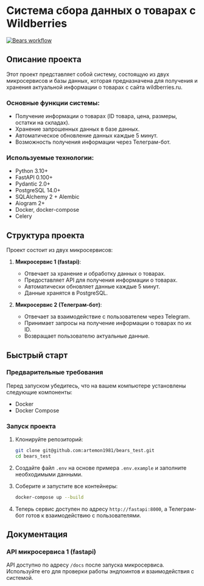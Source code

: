 # Система сбора данных о товарах с Wildberries

[![Bears workflow](https://github.com/artemon1981/bears_test/actions/workflows/main.yml/badge.svg)](https://github.com/artemon1981/bears_test/actions/workflows/main.yml)

## Описание проекта

Этот проект представляет собой систему, состоящую из двух микросервисов и базы данных, которая предназначена для получения и хранения актуальной информации о товарах с сайта wildberries.ru.

### Основные функции системы:
- Получение информации о товарах (ID товара, цена, размеры, остатки на складах).
- Хранение запрошенных данных в базе данных.
- Автоматическое обновление данных каждые 5 минут.
- Возможность получения информации через Телеграм-бот.

### Используемые технологии:
- Python 3.10+
- FastAPI 0.100+
- Pydantic 2.0+
- PostgreSQL 14.0+
- SQLAlchemy 2 + Alembic
- Aiogram 2+
- Docker, docker-compose
- Celery

## Структура проекта

Проект состоит из двух микросервисов:

1. **Микросервис 1 (fastapi)**: 
    - Отвечает за хранение и обработку данных о товарах.
    - Предоставляет API для получения информации о товарах.
    - Автоматически обновляет данные каждые 5 минут.
    - Данные хранятся в PostgreSQL.

2. **Микросервис 2 (Телеграм-бот)**: 
    - Отвечает за взаимодействие с пользователем через Telegram.
    - Принимает запросы на получение информации о товарах по их ID.
    - Возвращает пользователю актуальные данные.

## Быстрый старт

### Предварительные требования

Перед запуском убедитесь, что на вашем компьютере установлены следующие компоненты:

- Docker
- Docker Compose

### Запуск проекта

1. Клонируйте репозиторий:

    ```bash
    git clone git@github.com:artemon1981/bears_test.git
    cd bears_test
    ```

2. Создайте файл `.env` на основе примера `.env.example` и заполните необходимыми данными.

3. Соберите и запустите все контейнеры:

    ```bash
    docker-compose up --build
    ```

4. Теперь сервис доступен по адресу `http://fastapi:8000`, а Телеграм-бот готов к взаимодействию с пользователями.

## Документация

### API микросервиса 1 (fastapi)

API доступно по адресу `/docs` после запуска микросервиса. Используйте его для проверки работы эндпоинтов и взаимодействия с системой.
